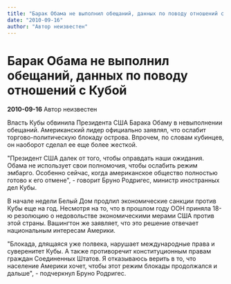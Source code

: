 ```yaml
---
title: "Барак Обама не выполнил обещаний, данных по поводу отношений с Кубой"
date: "2010-09-16"
author: "Автор неизвестен"
---
```


# Барак Обама не выполнил обещаний, данных по поводу отношений с Кубой

**2010-09-16** Автор неизвестен

Власть Кубы обвинила Президента США Барака Обаму в невыполнении обещаний. Американский лидер официально заявлял, что ослабит торгово-политическую блокаду острова. Впрочем, по словам кубинцев, он наоборот сделал ее еще более жесткой.

"Президент США далек от того, чтобы оправдать наши ожидания. Обама не использует свои полномочия, чтобы ослабить режим эмбарго. Особенно сейчас, когда американское общество полностью готово к его отмене", - говорит Бруно Родригес, министр иностранных дел Кубы.

В начале недели Белый Дом продлил экономические санкции против Кубы еще на год. Несмотря на то, что в прошлом году ООН приняла 18-ю резолюцию о недовольстве экономическими мерами США против этой страны. Вашингтон же заявляет, что это решение отвечает национальным интересам Америки.

"Блокада, длящаяся уже полвека, нарушает международные права и суверенитет Кубы. А также противоречит конституционным правам граждан Соединенных Штатов. Я отказываюсь верить в то, что население Америки хочет, чтобы этот режим блокады продолжался и дальше", - подчеркнул Бруно Родригес.